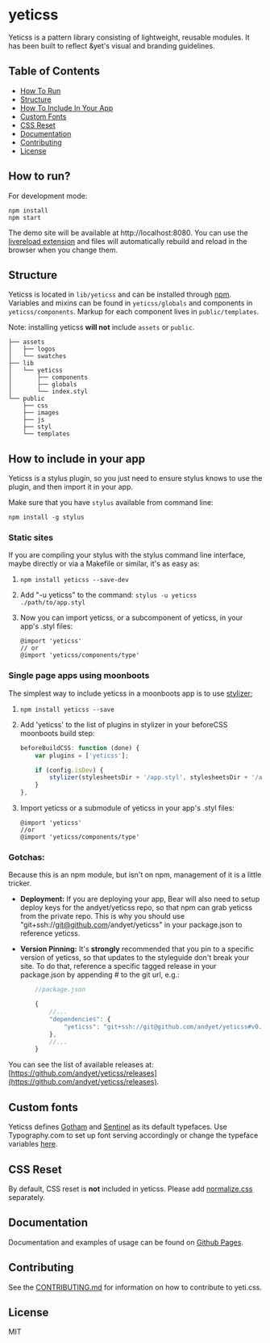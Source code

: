 # yeticss

Yeticss is a pattern library consisting of lightweight, reusable modules. It has been built to reflect &yet's visual and branding guidelines.

## Table of Contents

* [How To Run](https://github.com/andyet/yeticss#how-to-run)
* [Structure](https://github.com/andyet/yeticss#structure)
* [How To Include In Your App](https://github.com/andyet/yeticss#how-to-include-in-your-app)
* [Custom Fonts](https://github.com/andyet/yeticss#custom-fonts)
* [CSS Reset](https://github.com/andyet/yeticss#css-reset)
* [Documentation](https://github.com/andyet/yeticss#documentation)
* [Contributing](https://github.com/andyet/yeticss#contributing)
* [License](https://github.com/andyet/yeticss#license)

## How to run?

For development mode:

```
npm install
npm start
```

The demo site will be available at http://localhost:8080. You can use the [livereload extension](https://chrome.google.com/webstore/detail/livereload/jnihajbhpnppcggbcgedagnkighmdlei?hl=en) and files will automatically rebuild and reload in the browser when you change them.

## Structure
Yeticss is located in `lib/yeticss` and can be installed through [npm](https://www.npmjs.org/). Variables and mixins can be found in `yeticss/globals` and components in `yeticss/components`. Markup for each component lives in `public/templates`.

Note: installing yeticss **will not** include `assets` or `public`.

```
├── assets
│   ├── logos
│   └── swatches
├── lib
│   └── yeticss
│       ├── components
│       ├── globals
│       └── index.styl
└── public
    ├── css
    ├── images
    ├── js
    ├── styl
    └── templates
```

## How to include in your app

Yeticss is a stylus plugin, so you just need to ensure stylus knows to use the plugin, and then import it in your app.

Make sure that you have `stylus` available from command line:

```
npm install -g stylus
```

### Static sites

If you are compiling your stylus with the stylus command line interface, maybe directly or via a Makefile or similar, it's as easy as:

1. `npm install yeticss --save-dev`
2. Add "-u yeticss" to the command: `stylus -u yeticss ./path/to/app.styl`
3. Now you can import yeticss, or a subcomponent of yeticss, in your app's .styl files:

    ```stylus
    @import 'yeticss'
    // or
    @import 'yeticss/components/type'
    ````

### Single page apps using moonboots

The simplest way to include yeticss in a moonboots app is to use [stylizer](https://github.com/latentflip/stylizer);

1. `npm install yeticss --save`
2. Add 'yeticss' to the list of plugins in stylizer in your beforeCSS moonboots build step:

    ```javascript
    beforeBuildCSS: function (done) {
        var plugins = ['yeticss'];

        if (config.isDev) {
            stylizer(stylesheetsDir + '/app.styl', stylesheetsDir + '/app.css', plugins, done);
        }
    },
    ```

3. Import yeticss or a submodule of yeticss in your app's .styl files:

    ```stylus
    @import 'yeticss'
    //or
    @import 'yeticss/components/type'
    ```

### Gotchas:

Because this is an npm module, but isn't on npm, management of it is a little tricker.

* **Deployment:** If you are deploying your app, Bear will also need to setup deploy keys for the andyet/yeticss repo, so that npm can grab yeticss from the private repo. This is why you should use "git+ssh://git@github.com/andyet/yeticss" in your package.json to reference yeticss.

* **Version Pinning:** It's __**strongly**__ recommended that you pin to a specific version of yeticss, so that updates to the styleguide don't break your site. To do that, reference a specific tagged release in your package.json by appending #<tagname> to the git url, e.g.:

    ```js
        //package.json

        {
            //...
            "dependencies": {
                "yeticss": "git+ssh://git@github.com/andyet/yeticss#v0.1.0"
            },
            //...
        }
    ```

You can see the list of available releases at: [https://github.com/andyet/yeticss/releases](https://github.com/andyet/yeticss/releases).

## Custom fonts
Yeticss defines [Gotham](http://www.typography.com/fonts/gotham/overview/) and [Sentinel](http://www.typography.com/fonts/sentinel/overview/) as its default typefaces. Use Typography.com to set up font serving accordingly or change the typeface variables [here](https://github.com/andyet/yeticss/blob/gh-pages/lib/yeticss/globals/_variables.styl#L13-L14).

## CSS Reset

By default, CSS reset is **not** included in yeticss. Please add [normalize.css](https://raw.githubusercontent.com/necolas/normalize.css/master/normalize.css) separately.

## Documentation

Documentation and examples of usage can be found on [Github Pages](http://andyet.github.io/yeticss/).

## Contributing
See the [CONTRIBUTING.md](https://github.com/andyet/yeticss/blob/gh-pages/CONTRIBUTING.md) for information on how to contribute to yeti.css.

## License
MIT
